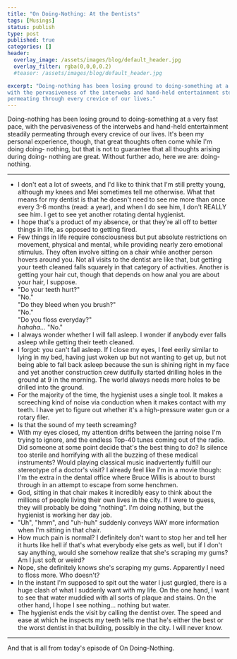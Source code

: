 ```yaml
---
title: "On Doing-Nothing: At the Dentists"
tags: [Musings]
status: publish
type: post
published: true
categories: []
header:
  overlay_image: /assets/images/blog/default_header.jpg
  overlay_filter: rgba(0,0,0,0.2)
  #teaser: /assets/images/blog/default_header.jpg

excerpt: "Doing-nothing has been losing ground to doing-something at a very fast pace,
with the pervasiveness of the interwebs and hand-held entertainment steadily
permeating through every crevice of our lives."
---
```

Doing-nothing has been losing ground to doing-something at a very fast pace,
with the pervasiveness of the interwebs and hand-held entertainment steadily
permeating through every crevice of our lives. It's been my personal
experience, though, that great thoughts often come while I'm doing doing-
nothing, but that is not to guarantee that all thoughts arising during doing-
nothing are great. Without further ado, here we are: doing-nothing.

* * *

  * I don't eat a lot of sweets, and I'd like to think that I'm still pretty young, although my knees and Mei sometimes tell me otherwise. What that means for my dentist is that he doesn't need to see me more than once every 3-6 months (read: a year), and when I do see him, I don't REALLY see him. I get to see yet another rotating dental hygienist.
  * I hope that's a product of my absence, or that they're all off to better things in life, as opposed to getting fired.
  * Few things in life require consciousness but put absolute restrictions on movement, physical and mental, while providing nearly zero emotional stimulus. They often involve sitting on a chair while another person hovers around you. Not all visits to the dentist are like that, but getting your teeth cleaned falls squarely in that category of activities. Another is getting your hair cut, though that depends on how anal you are about your hair, I suppose.
  * "Do your teeth hurt?"  
"No."  
"Do they bleed when you brush?"  
"No."  
"Do you floss everyday?"  
*hahaha...* "No."
  * I always wonder whether I will fall asleep. I wonder if anybody ever falls asleep while getting their teeth cleaned.
  * I forgot: you can't fall asleep. If I close my eyes, I feel eerily similar to lying in my bed, having just woken up but not wanting to get up, but not being able to fall back asleep because the sun is shining right in my face and yet another construction crew dutifully started drilling holes in the ground at 9 in the morning. The world always needs more holes to be drilled into the ground.
  * For the majority of the time, the hygienist uses a single tool. It makes a screeching kind of noise via conduction when it makes contact with my teeth. I have yet to figure out whether it's a high-pressure water gun or a rotary filer.
  * Is that the sound of my teeth screaming?
  * With my eyes closed, my attention drifts between the jarring noise I'm trying to ignore, and the endless Top-40 tunes coming out of the radio. Did someone at some point decide that's the best thing to do? Is silence too sterile and horrifying with all the buzzing of these medical instruments? Would playing classical music inadvertently fulfill our stereotype of a doctor's visit? I already feel like I'm in a movie though: I'm the extra in the dental office where Bruce Willis is about to burst through in an attempt to escape from some henchmen.
  * God, sitting in that chair makes it incredibly easy to think about the millions of people living their own lives in the city. If I were to guess, they will probably be doing "nothing". I'm doing nothing, but the hygienist is working her day job.
  * "Uh", "hmm", and "uh-huh" suddenly conveys WAY more information when I'm sitting in that chair.
  * How much pain is normal? I definitely don't want to stop her and tell her it hurts like hell if that's what everybody else gets as well, but if I don't say anything, would she somehow realize that she's scraping my gums? Am I just soft or weird?
  * Nope, she definitely knows she's scraping my gums. Apparently I need to floss more. Who doesn't?
  * In the instant I'm supposed to spit out the water I just gurgled, there is a huge clash of what I suddenly want with my life. On the one hand, I want to see that water muddied with all sorts of plaque and stains. On the other hand, I hope I see nothing... nothing but water.
  * The hygienist ends the visit by calling the dentist over. The speed and ease at which he inspects my teeth tells me that he's either the best or the worst dentist in that building, possibly in the city. I will never know.

* * *

And that is all from today's episode of On Doing-Nothing.
